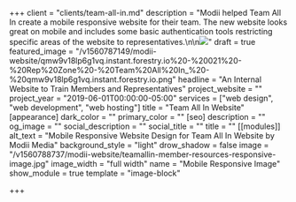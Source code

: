 +++
client = "clients/team-all-in.md"
description = "Modii helped Team All In create a mobile responsive website for their team. The new website looks great on mobile and includes some basic authentication tools restricting specific areas of the website to representatives.\n\n![](https://res.cloudinary.com/modii/w_1000,q_60,f_auto/v1560787554/modii-website/qmw9v18lp6g1vq.instant.forestry.io%20-%20021%20-%20Rep%20Zone%20-%20Team%20All%20In_%20-%20qmw9v18lp6g1vq.instant.forestry-1.io.png)"
draft = true
featured_image = "/v1560787149/modii-website/qmw9v18lp6g1vq.instant.forestry.io%20-%20021%20-%20Rep%20Zone%20-%20Team%20All%20In_%20-%20qmw9v18lp6g1vq.instant.forestry.io.png"
headline = "An Internal Website to Train Members and Representatives"
project_website = ""
project_year = "2019-06-01T00:00:00-05:00"
services = ["web design", "web development", "web hosting"]
title = "Team All In Website"
[appearance]
dark_color = ""
primary_color = ""
[seo]
description = ""
og_image = ""
social_description = ""
social_title = ""
title = ""
[[modules]]
alt_text = "Mobile Responsive Website Design for Team All In Website by Modii Media"
background_style = "light"
drow_shadow = false
image = "/v1560788737/modii-website/teamallin-member-resources-responsive-image.jpg"
image_width = "full width"
name = "Mobile Responsive Image"
show_module = true
template = "image-block"

+++

